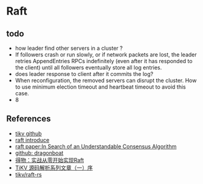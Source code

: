 # Raft

## todo

- how leader find other servers in a cluster ?
- If followers crash or run slowly, or if network packets are lost, the leader retries AppendEntries RPCs indefinitely (even after it has responded to
the client) until all followers eventually store all log entries.
- does leader response to client after it commits the log?
- When reconfiguration, the removed servers can disrupt the cluster. How to use minimum election timeout and heartbeat timeout to avoid this case.
- 8

## References

- [tikv github](https://github.com/tikv/tikv)
- [raft introduce](https://raft.github.io/)
- [raft paper:In Search of an Understandable Consensus Algorithm](https://raft.github.io/raft.pdf)
- [github: dragonboat](https://github.com/lni/dragonboat)
- [得物：实战从零开始实现Raft](https://mp.weixin.qq.com/s/R2XXYFoR67VsiGwT6XM96A)
- [TiKV 源码解析系列文章（一）序](https://cn.pingcap.com/blog/tikv-source-code-reading-1/)
- [tikv/raft-rs](https://github.com/tikv/raft-rs)